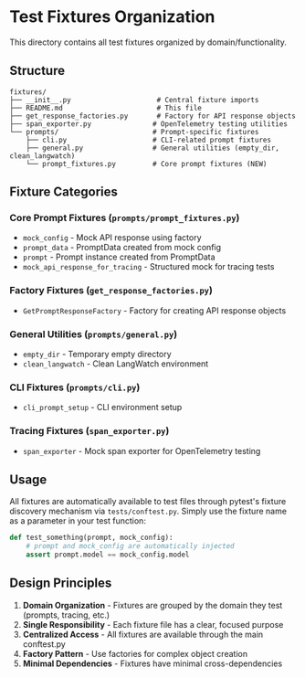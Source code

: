 # Test Fixtures Organization

This directory contains all test fixtures organized by domain/functionality.

## Structure

```
fixtures/
├── __init__.py                     # Central fixture imports
├── README.md                       # This file
├── get_response_factories.py       # Factory for API response objects
├── span_exporter.py               # OpenTelemetry testing utilities
└── prompts/                       # Prompt-specific fixtures
    ├── cli.py                     # CLI-related prompt fixtures
    ├── general.py                 # General utilities (empty_dir, clean_langwatch)
    └── prompt_fixtures.py         # Core prompt fixtures (NEW)
```

## Fixture Categories

### Core Prompt Fixtures (`prompts/prompt_fixtures.py`)
- `mock_config` - Mock API response using factory
- `prompt_data` - PromptData created from mock config
- `prompt` - Prompt instance created from PromptData
- `mock_api_response_for_tracing` - Structured mock for tracing tests

### Factory Fixtures (`get_response_factories.py`)
- `GetPromptResponseFactory` - Factory for creating API response objects

### General Utilities (`prompts/general.py`)
- `empty_dir` - Temporary empty directory
- `clean_langwatch` - Clean LangWatch environment

### CLI Fixtures (`prompts/cli.py`)
- `cli_prompt_setup` - CLI environment setup

### Tracing Fixtures (`span_exporter.py`)
- `span_exporter` - Mock span exporter for OpenTelemetry testing

## Usage

All fixtures are automatically available to test files through pytest's fixture discovery mechanism via `tests/conftest.py`. Simply use the fixture name as a parameter in your test function:

```python
def test_something(prompt, mock_config):
    # prompt and mock_config are automatically injected
    assert prompt.model == mock_config.model
```

## Design Principles

1. **Domain Organization** - Fixtures are grouped by the domain they test (prompts, tracing, etc.)
2. **Single Responsibility** - Each fixture file has a clear, focused purpose
3. **Centralized Access** - All fixtures are available through the main conftest.py
4. **Factory Pattern** - Use factories for complex object creation
5. **Minimal Dependencies** - Fixtures have minimal cross-dependencies
